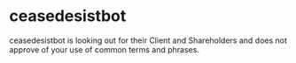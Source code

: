 # ceasedesistbot
ceasedesistbot is looking out for their Client and Shareholders and does not approve of your use of common terms and phrases.
